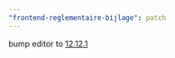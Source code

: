 ```yaml
---
"frontend-reglementaire-bijlage": patch
---
```


bump editor to [12.12.1](https://github.com/lblod/ember-rdfa-editor/releases/tag/@lblod/ember-rdfa-editor@12.12.1)
